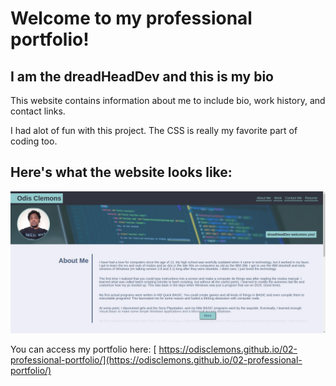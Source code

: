 # Welcome to my professional portfolio!

## I am the dreadHeadDev and this is my bio

This website contains information about me to include bio, work history, and contact links.

I had alot of fun with this project. The CSS is really my favorite part of coding too.

## Here's what the website looks like:

![screenshot of professional portfolio](/assets/images/portfolio.webp)

You can access my portfolio here: [ https://odisclemons.github.io/02-professional-portfolio/](https://odisclemons.github.io/02-professional-portfolio/)
